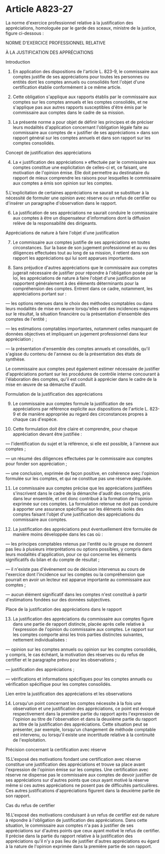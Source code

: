 # Article A823-27

La norme d'exercice professionnel relative à la justification des appréciations, homologuée par le garde des sceaux, ministre de la justice, figure ci-dessous :

NORME D'EXERCICE PROFESSIONNEL RELATIVE

À LA JUSTIFICATION DES APPRÉCIATIONS

Introduction

1. En application des dispositions de l'article L. 823-9, le commissaire aux comptes justifie de ses appréciations pour toutes les personnes ou entités dont les comptes annuels ou consolidés font l'objet d'une certification établie conformément à ce même article.

2. Cette obligation s'applique aux rapports établis par le commissaire aux comptes sur les comptes annuels et les comptes consolidés, et ne s'applique pas aux autres rapports susceptibles d'être émis par le commissaire aux comptes dans le cadre de sa mission.

3. La présente norme a pour objet de définir les principes et de préciser leurs modalités d'application concernant l'obligation légale faite au commissaire aux comptes de « justifier de ses appréciations » dans son rapport général sur les comptes annuels et dans son rapport sur les comptes consolidés.

Concept de justification des appréciations

4. La « justification des appréciations » effectuée par le commissaire aux comptes constitue une explicitation de celles-ci et, ce faisant, une motivation de l'opinion émise. Elle doit permettre au destinataire du rapport de mieux comprendre les raisons pour lesquelles le commissaire aux comptes a émis son opinion sur les comptes.

5.L'explicitation de certaines appréciations ne saurait se substituer à la nécessité de formuler une opinion avec réserve ou un refus de certifier ou d'insérer un paragraphe d'observation dans le rapport.

6. La justification de ses appréciations ne saurait conduire le commissaire aux comptes à être un dispensateur d'informations dont la diffusion relève de la responsabilité des dirigeants.

Appréciations de nature à faire l'objet d'une justification

7. Le commissaire aux comptes justifie de ses appréciations en toutes circonstances. Sur la base de son jugement professionnel et au vu des diligences effectuées tout au long de sa mission, il retient dans son rapport les appréciations qui lui sont apparues importantes.

8. Sans préjudice d'autres appréciations que le commissaire aux comptes jugerait nécessaire de justifier pour répondre à l'obligation posée par la loi, les appréciations de nature à faire l'objet d'une justification se rapportent généralement à des éléments déterminants pour la compréhension des comptes. Entrent dans ce cadre, notamment, les appréciations portant sur :

― les options retenues dans le choix des méthodes comptables ou dans leurs modalités de mise en œuvre lorsqu'elles ont des incidences majeures sur le résultat, la situation financière ou la présentation d'ensemble des comptes de l'entité ;

― les estimations comptables importantes, notamment celles manquant de données objectives et impliquant un jugement professionnel dans leur appréciation ;

― la présentation d'ensemble des comptes annuels et consolidés, qu'il s'agisse du contenu de l'annexe ou de la présentation des états de synthèse.

Le commissaire aux comptes peut également estimer nécessaire de justifier d'appréciations portant sur les procédures de contrôle interne concourant à l'élaboration des comptes, qu'il est conduit à apprécier dans le cadre de la mise en œuvre de sa démarche d'audit.

Formulation de la justification des appréciations

9. Le commissaire aux comptes formule la justification de ses appréciations par référence explicite aux dispositions de l'article L. 823-9 et de manière appropriée au regard des circonstances propres à chaque cas d'espèce.

10. Cette formulation doit être claire et comprendre, pour chaque appréciation devant être justifiée :

― l'identification du sujet et la référence, si elle est possible, à l'annexe aux comptes ;

― un résumé des diligences effectuées par le commissaire aux comptes pour fonder son appréciation ;

― une conclusion, exprimée de façon positive, en cohérence avec l'opinion formulée sur les comptes, et qui ne constitue pas une réserve déguisée.

11. Le commissaire aux comptes précise que les appréciations justifiées s'inscrivent dans le cadre de la démarche d'audit des comptes, pris dans leur ensemble, et ont donc contribué à la formation de l'opinion exprimée sur ces comptes. La formulation retenue ne doit pas conduire à apporter une assurance spécifique sur les éléments isolés des comptes faisant l'objet d'une justification des appréciations du commissaire aux comptes.

12. La justification des appréciations peut éventuellement être formulée de manière moins développée dans les cas où :

― les principes comptables retenus par l'entité ou le groupe ne donnent pas lieu à plusieurs interprétations ou options possibles, y compris dans leurs modalités d'application, pour ce qui concerne les éléments significatifs du bilan et du compte de résultat ;

― il n'existe pas d'événement ou de décision intervenus au cours de l'exercice dont l'incidence sur les comptes ou la compréhension que pourrait en avoir un lecteur est apparue importante au commissaire aux comptes ;

― aucun élément significatif dans les comptes n'est constitué à partir d'estimations fondées sur des données subjectives.

Place de la justification des appréciations dans le rapport

13. La justification des appréciations du commissaire aux comptes figure dans une partie de rapport distincte, placée après celle relative à l'expression de l'opinion du commissaire aux comptes. Le rapport sur les comptes comporte ainsi les trois parties distinctes suivantes, nettement individualisées :

― opinion sur les comptes annuels ou opinion sur les comptes consolidés, y compris, le cas échéant, la motivation des réserves ou du refus de certifier et le paragraphe prévu pour les observations ;

― justification des appréciations ;

― vérifications et informations spécifiques pour les comptes annuels ou vérification spécifique pour les comptes consolidés.

Lien entre la justification des appréciations et les observations

14. Lorsqu'un point concernant les comptes nécessite à la fois une observation et une justification des appréciations, ce point est évoqué respectivement dans la première partie du rapport après l'expression de l'opinion au titre de l'observation et dans la deuxième partie du rapport au titre de la justification des appréciations. Cette situation peut se présenter, par exemple, lorsqu'un changement de méthode comptable est intervenu, ou lorsqu'il existe une incertitude relative à la continuité de l'exploitation.

Précision concernant la certification avec réserve

15.L'exposé des motivations fondant une certification avec réserve constitue une justification des appréciations et trouve sa place avant l'expression de l'opinion émise sur les comptes. Une certification avec réserve ne dispense pas le commissaire aux comptes de devoir justifier de ses appréciations sur d'autres points que ceux ayant motivé la réserve même si ces autres appréciations ne posent pas de difficultés particulières. Ces autres justifications d'appréciations figurent dans la deuxième partie de son rapport.

Cas du refus de certifier

16.L'exposé des motivations conduisant à un refus de certifier est de nature à répondre à l'obligation de justification des appréciations. Dans cette situation, le commissaire aux comptes n'a pas à justifier de ses appréciations sur d'autres points que ceux ayant motivé le refus de certifier. Il précise dans la partie du rapport relative à la justification des appréciations qu'il n'y a pas lieu de justifier d'autres appréciations eu égard à la nature de l'opinion exprimée dans la première partie de son rapport.
